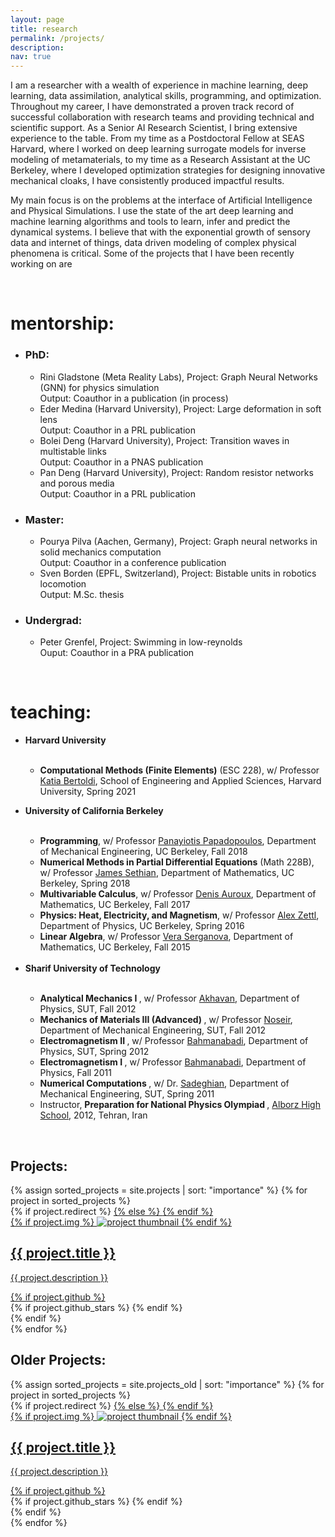```yaml
---
layout: page
title: research
permalink: /projects/
description: 
nav: true
---
```



I am a researcher with a wealth of experience in machine learning, deep learning, data assimilation, analytical skills, programming, and optimization. Throughout my career, I have demonstrated a proven track record of successful collaboration with research teams and providing technical and scientific support. As a Senior AI Research Scientist, I bring extensive experience to the table. From my time as a Postdoctoral Fellow at SEAS Harvard, where I worked on deep learning surrogate models for inverse modeling of metamaterials, to my time as a Research Assistant at the UC Berkeley, where I developed optimization strategies for designing innovative mechanical cloaks, I have consistently produced impactful results. 


My main focus is on the problems at the interface of Artificial Intelligence and Physical Simulations. I use the state of the art deep learning and machine learning algorithms and tools to learn, infer and predict the dynamical systems. I believe that with the exponential growth of sensory data and internet of things, data driven
modeling of complex physical phenomena is critical. Some of the projects that I have been recently working on are

<br>

<h1> mentorship: </h1>
<ul>
<li><h3>PhD:</h3>
  <ul>
      <li> Rini Gladstone (Meta Reality Labs), Project: Graph Neural Networks (GNN) for physics simulation <br>
          Output: Coauthor in a publication (in process) </li>  
      <li> Eder Medina (Harvard University), Project: Large deformation in soft lens <br>
          Output: Coauthor in a PRL publication </li>
      <li> Bolei Deng (Harvard University), Project:  Transition waves in multistable links <br>
          Output: Coauthor in a PNAS publication </li>
      <li> Pan Deng (Harvard University), Project: Random resistor networks and porous media <br>
          Output: Coauthor in a PRL publication  </li>                  
  </ul>
</li>

<li> <h3>Master:</h3>
<ul>
    <li> Pourya Pilva (Aachen, Germany), Project: Graph neural networks in solid mechanics computation <br>
         Output: Coauthor in a conference publication </li>
    <li> Sven Borden (EPFL, Switzerland), Project:  Bistable units in robotics locomotion <br>
         Output: M.Sc. thesis</li>
</ul>
</li>

<li> 
<h3>Undergrad:</h3>
<ul>
    <li> Peter Grenfel, Project: Swimming in low-reynolds <br>
         Ouput: Coauthor in a PRA publication </li>
</ul>
</li>
</ul>

<br>

<h1> teaching: </h1>
<ul>
  <li> <b> Harvard University</b> </li><br>
  <ul>
    <li><b>Computational Methods (Finite Elements)</b> (ESC 228), w/ Professor <a href="https://www.seas.harvard.edu/about-us/directory?search=%22Katia%20Bertoldi%22">Katia Bertoldi</a>, School of Engineering and Applied Sciences, Harvard University, Spring 2021 </li>
  </ul>
</ul>
<ul>
  <li> <b> University of California Berkeley</b> </li><br>
  <ul>
    <li><b>Programming</b>, w/ Professor <a href="https://www.me.berkeley.edu/people/faculty/panayiotis-papadopoulos"> Panayiotis Papadopoulos</a>, Department of Mechanical Engineering, UC Berkeley, Fall 2018 </li>
    <li><b>Numerical Methods in Partial Differential Equations</b> (Math 228B), w/ Professor <a href="https://math.berkeley.edu/~sethian/">James Sethian</a>, Department of Mathematics, UC Berkeley, Spring 2018 </li>
    <li><b>Multivariable Calculus</b>, w/ Professor <a href="https://math.berkeley.edu/~auroux/">Denis Auroux</a>, Department of Mathematics, UC Berkeley, Fall 2017 </li>
    <li><b>Physics: Heat, Electricity, and Magnetism</b>, w/ Professor <a href="http://physics.berkeley.edu/people/faculty/alex-zettl">Alex Zettl</a>, Department of Physics, UC Berkeley, Spring 2016 </li>
    <li><b>Linear Algebra</b>, w/ Professor <a href="https://math.berkeley.edu/~serganov/">Vera Serganova</a>, Department of Mathematics, UC Berkeley, Fall 2015 </li>
  </ul>
  <br>
  <li> <b> Sharif University of Technology</b> </li><br>
  <ul>
    <li><b> Analytical Mechanics I </b>, w/ Professor <a href="https://scholar.google.com/citations?user=Jkmd00gAAAAJ&hl=en">Akhavan</a>, Department of Physics, SUT, Fall 2012 </li>
    <li><b> Mechanics of Materials III (Advanced) </b>, w/ Professor <a href="https://scholar.google.com/citations?user=hJ81dGgAAAAJ&hl=en">Noseir</a>, Department of Mechanical Engineering, SUT, Fall 2012 </li>
    <li><b> Electromagnetism II </b>, w/ Professor <a href="http://sharif.edu/~bahmanabadi/">Bahmanabadi</a>, Department of Physics, SUT, Spring 2012 </li>
    <li><b> Electromagnetism I </b>, w/ Professor <a href="http://sharif.edu/~bahmanabadi/">Bahmanabadi</a>, Department of Physics, Fall 2011 </li>
    <li><b> Numerical Computations </b>, w/ Dr. <a href="https://scholar.google.com/citations?user=05OU5R4AAAAJ">Sadeghian</a>, Department of Mechanical Engineering, SUT, Spring 2011 </li>
    <li> Instructor, <b> Preparation for National Physics Olympiad </b>, <a href="https://en.wikipedia.org/wiki/Alborz_High_School"> Alborz High School</a>, 2012, Tehran, Iran </li>
    <!-- <li> Teaching <b> Intro. to Physics and Laboratory </b>, Shahid Soltani High School (NODET), summer 2011, Karaj, Iran </li> -->
</ul>
</ul>
<br>


## Projects:
<div class="projects grid">
  {% assign sorted_projects = site.projects | sort: "importance" %}
  {% for project in sorted_projects %}
  <div class="grid-item">
    {% if project.redirect %}
    <a href="{{ project.redirect }}" target="_blank">
    {% else %}
    <a href="{{ project.url | relative_url }}">
    {% endif %}
      <div class="card hoverable">
        {% if project.img %}
        <img src="{{ project.img | relative_url }}" alt="project thumbnail">
        {% endif %}
        <div class="card-body">
          <h2 class="card-title text-lowercase">{{ project.title }}</h2>
          <p class="card-text">{{ project.description }}</p>
          <div class="row ml-1 mr-1 p-0">
            {% if project.github %}
            <div class="github-icon">
              <div class="icon" data-toggle="tooltip" title="Code Repository">
                <a href="{{ project.github }}" target="_blank"><i class="fab fa-github gh-icon"></i></a>
              </div>
              {% if project.github_stars %}
              <span class="stars" data-toggle="tooltip" title="GitHub Stars">
                <i class="fas fa-star"></i>
                <span id="{{ project.github_stars }}-stars"></span>
              </span>
              {% endif %}
            </div>
            {% endif %}
          </div>
        </div>
      </div>
    </a>
  </div>
{% endfor %}

</div>




## Older Projects:

<div class="projects grid">
  {% assign sorted_projects = site.projects_old | sort: "importance" %}
  {% for project in sorted_projects %}
  <div class="grid-item">
    {% if project.redirect %}
    <a href="{{ project.redirect }}" target="_blank">
    {% else %}
    <a href="{{ project.url | relative_url }}">
    {% endif %}
      <div class="card hoverable">
        {% if project.img %}
        <img src="{{ project.img | relative_url }}" alt="project thumbnail">
        {% endif %}
        <div class="card-body">
          <h2 class="card-title text-lowercase">{{ project.title }}</h2>
          <p class="card-text">{{ project.description }}</p>
          <div class="row ml-1 mr-1 p-0">
            {% if project.github %}
            <div class="github-icon">
              <div class="icon" data-toggle="tooltip" title="Code Repository">
                <a href="{{ project.github }}" target="_blank"><i class="fab fa-github gh-icon"></i></a>
              </div>
              {% if project.github_stars %}
              <span class="stars" data-toggle="tooltip" title="GitHub Stars">
                <i class="fas fa-star"></i>
                <span id="{{ project.github_stars }}-stars"></span>
              </span>
              {% endif %}
            </div>
            {% endif %}
          </div>
        </div>
      </div>
    </a>
  </div>
{% endfor %}

</div>
